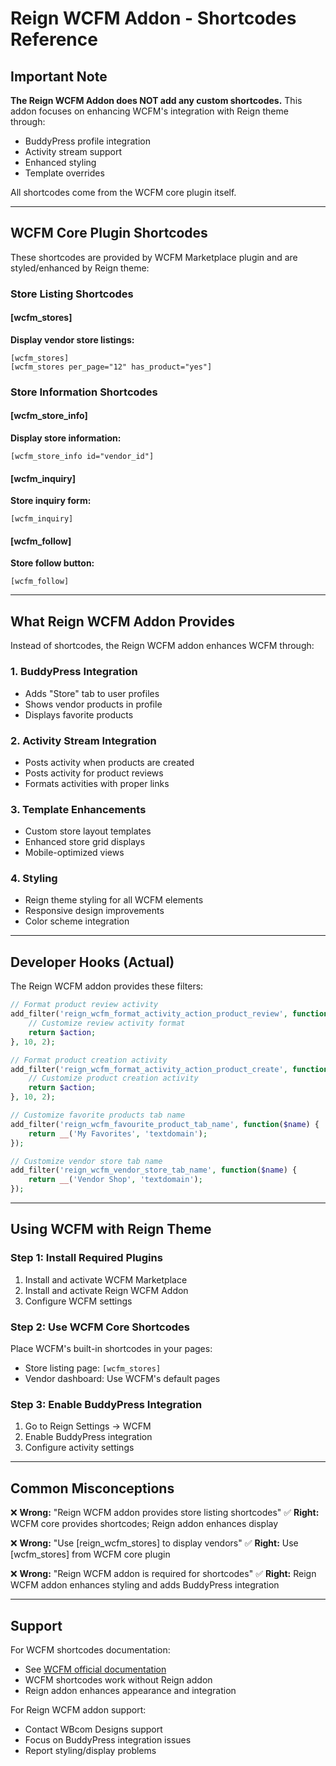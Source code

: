 # Reign WCFM Addon - Shortcodes Reference

## Important Note

**The Reign WCFM Addon does NOT add any custom shortcodes.** This addon focuses on enhancing WCFM's integration with Reign theme through:
- BuddyPress profile integration
- Activity stream support
- Enhanced styling
- Template overrides

All shortcodes come from the WCFM core plugin itself.

---

## WCFM Core Plugin Shortcodes

These shortcodes are provided by WCFM Marketplace plugin and are styled/enhanced by Reign theme:

### Store Listing Shortcodes

#### [wcfm_stores]
**Display vendor store listings:**
```
[wcfm_stores]
[wcfm_stores per_page="12" has_product="yes"]
```

### Store Information Shortcodes

#### [wcfm_store_info]
**Display store information:**
```
[wcfm_store_info id="vendor_id"]
```

#### [wcfm_inquiry]
**Store inquiry form:**
```
[wcfm_inquiry]
```

#### [wcfm_follow]
**Store follow button:**
```
[wcfm_follow]
```

---

## What Reign WCFM Addon Provides

Instead of shortcodes, the Reign WCFM addon enhances WCFM through:

### 1. BuddyPress Integration
- Adds "Store" tab to user profiles
- Shows vendor products in profile
- Displays favorite products

### 2. Activity Stream Integration
- Posts activity when products are created
- Posts activity for product reviews
- Formats activities with proper links

### 3. Template Enhancements
- Custom store layout templates
- Enhanced store grid displays
- Mobile-optimized views

### 4. Styling
- Reign theme styling for all WCFM elements
- Responsive design improvements
- Color scheme integration

---

## Developer Hooks (Actual)

The Reign WCFM addon provides these filters:

```php
// Format product review activity
add_filter('reign_wcfm_format_activity_action_product_review', function($action, $activity) {
    // Customize review activity format
    return $action;
}, 10, 2);

// Format product creation activity
add_filter('reign_wcfm_format_activity_action_product_create', function($action, $activity) {
    // Customize product creation activity
    return $action;
}, 10, 2);

// Customize favorite products tab name
add_filter('reign_wcfm_favourite_product_tab_name', function($name) {
    return __('My Favorites', 'textdomain');
});

// Customize vendor store tab name
add_filter('reign_wcfm_vendor_store_tab_name', function($name) {
    return __('Vendor Shop', 'textdomain');
});
```

---

## Using WCFM with Reign Theme

### Step 1: Install Required Plugins
1. Install and activate WCFM Marketplace
2. Install and activate Reign WCFM Addon
3. Configure WCFM settings

### Step 2: Use WCFM Core Shortcodes
Place WCFM's built-in shortcodes in your pages:
- Store listing page: `[wcfm_stores]`
- Vendor dashboard: Use WCFM's default pages

### Step 3: Enable BuddyPress Integration
1. Go to Reign Settings → WCFM
2. Enable BuddyPress integration
3. Configure activity settings

---

## Common Misconceptions

❌ **Wrong:** "Reign WCFM addon provides store listing shortcodes"
✅ **Right:** WCFM core provides shortcodes; Reign addon enhances display

❌ **Wrong:** "Use [reign_wcfm_stores] to display vendors"
✅ **Right:** Use [wcfm_stores] from WCFM core plugin

❌ **Wrong:** "Reign WCFM addon is required for shortcodes"
✅ **Right:** Reign WCFM addon enhances styling and adds BuddyPress integration

---

## Support

For WCFM shortcodes documentation:
- See [WCFM official documentation](https://wclovers.com/knowledgebase/)
- WCFM shortcodes work without Reign addon
- Reign addon enhances appearance and integration

For Reign WCFM addon support:
- Contact WBcom Designs support
- Focus on BuddyPress integration issues
- Report styling/display problems